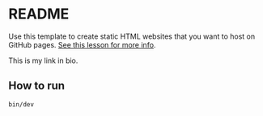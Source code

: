 # README

Use this template to create static HTML websites that you want to host on GitHub pages. [See this lesson for more info](https://checkins.firstdraft.com/lessons/58).

This is my link in bio.

## How to run

`bin/dev`
